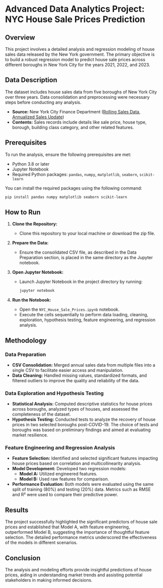 
# Advanced Data Analytics Project: NYC House Sale Prices Prediction

## Overview

This project involves a detailed analysis and regression modeling of house sales data released by the New York government. The primary objective is to build a robust regression model to predict house sale prices across different boroughs in New York City for the years 2021, 2022, and 2023.

## Data Description

The dataset includes house sales data from five boroughs of New York City over three years. Data consolidation and preprocessing were necessary steps before conducting any analysis.

- **Source:** New York City Finance Department ([Rolling Sales Data](https://www.nyc.gov/site/finance/property/property-rolling-sales-data.page), [Annualized Sales Update](https://www.nyc.gov/site/finance/property/property-annualized-sales-update.page))
- **Contents:** Sales records include details like sale price, house type, borough, building class category, and other related features.

## Prerequisites

To run the analysis, ensure the following prerequisites are met:
- Python 3.8 or later
- Jupyter Notebook
- Required Python packages: `pandas`, `numpy`, `matplotlib`, `seaborn`, `scikit-learn`

You can install the required packages using the following command:
```bash
pip install pandas numpy matplotlib seaborn scikit-learn
```

## How to Run

1. **Clone the Repository:**
   - Clone this repository to your local machine or download the zip file.

2. **Prepare the Data:**
   - Ensure the consolidated CSV file, as described in the Data Preparation section, is placed in the same directory as the Jupyter notebook.

3. **Open Jupyter Notebook:**
   - Launch Jupyter Notebook in the project directory by running:
     ```bash
     jupyter notebook
     ```

4. **Run the Notebook:**
   - Open the `NYC_House_Sale_Prices.ipynb` notebook.
   - Execute the cells sequentially to perform data loading, cleaning, exploration, hypothesis testing, feature engineering, and regression analysis.

## Methodology

### Data Preparation

- **CSV Consolidation:** Merged annual sales data from multiple files into a single CSV to facilitate easier access and manipulation.
- **Data Cleaning:** Handled missing values, standardized formats, and filtered outliers to improve the quality and reliability of the data.

### Data Exploration and Hypothesis Testing

- **Statistical Analysis:** Computed descriptive statistics for house prices across boroughs, analyzed types of houses, and assessed the completeness of the dataset.
- **Hypothesis Testing:** Conducted tests to analyze the recovery of house prices in two selected boroughs post-COVID-19. The choice of tests and boroughs was based on preliminary findings and aimed at evaluating market resilience.

### Feature Engineering and Regression Analysis

- **Feature Selection:** Identified and selected significant features impacting house prices based on correlation and multicollinearity analysis.
- **Model Development:** Developed two regression models:
  - **Model A:** Utilized engineered features.
  - **Model B:** Used raw features for comparison.
- **Performance Evaluation:** Both models were evaluated using the same split of training (80%) and testing (20%) data. Metrics such as RMSE and R² were used to compare their predictive power.

## Results

The project successfully highlighted the significant predictors of house sale prices and established that Model A, with feature engineering, outperformed Model B, suggesting the importance of thoughtful feature selection. The detailed performance metrics underscored the effectiveness of the models in different scenarios.

## Conclusion

The analysis and modeling efforts provide insightful predictions of house prices, aiding in understanding market trends and assisting potential stakeholders in making informed decisions.

